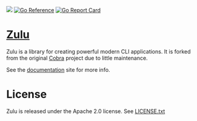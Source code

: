 [![](https://img.shields.io/github/workflow/status/zulucmd/zulu/Test?longCache=tru&label=Test&logo=github%20actions&logoColor=fff)](https://github.com/zulucmd/zulu/actions?query=workflow%3ATest)
[![Go Reference](https://pkg.go.dev/badge/github.com/zulucmd/zulu.svg)](https://pkg.go.dev/github.com/zulucmd/zulu)
[![Go Report Card](https://goreportcard.com/badge/github.com/zulucmd/zulu)](https://goreportcard.com/report/github.com/zulucmd/zulu)

# [Zulu](https://zulucmd.github.io/zulu)

Zulu is a library for creating powerful modern CLI applications. It is forked from the original [Cobra](https://github.com/spf13/cobra) project due to little maintenance.

See the [documentation](https://zulucmd.github.io/zulu) site for more info.

# License

Zulu is released under the Apache 2.0 license. See [LICENSE.txt](LICENSE.txt)
